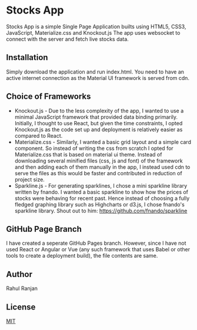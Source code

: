 # Stocks App

Stocks App is a simple Single Page Application builts using HTML5, CSS3, JavaScript, Materialize.css and Knockout.js The app uses websocket to connect with the server and fetch live stocks data.

## Installation

Simply download the application and run index.html. You need to have an active internet connection as the Material UI framework is served from cdn.

## Choice of Frameworks
* Knockout.js - Due to the less complexity of the app, I wanted to use a minimal JavaScript framework that provided data binding primarily. Initially, I thought to use React, but given the time constraints, I opted Knockout.js as the code set up and deployment is relatively easier as compared to React.
* Materialize.css - Similarly, I wanted a basic grid layout and a simple card component. So instead of writing the css from scratch I opted for Materialize.css that is based on material ui theme. Instead of downloading several minified files (css, js and font) of the framework and then adding each of them manually in the app, I instead used cdn to serve the files as this would be faster and contributed in reduction of project size.
* Sparkline.js - For generating sparklines, I chose a mini sparkline library written by fnando. I wanted a basic sparkline to show how the prices of stocks were behaving for recent past. Hence instead of choosing a fully fledged graphing library such as Highcharts or d3.js, I chose fnando's sparkline library. Shout out to him: <https://github.com/fnando/sparkline>

## GitHub Page Branch
I have created a seperate GitHub Pages branch. However, since I have not used React or Angular or Vue (any such framework that uses Babel or other tools to create a deployment build), the file contents are same.

## Author
Rahul Ranjan

## License
[MIT](https://choosealicense.com/licenses/mit/)
